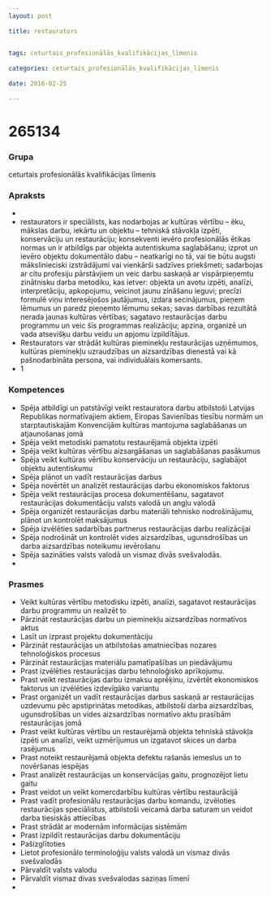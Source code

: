 ```yaml
---
layout: post
    
title: restaurators

    
tags: ceturtais_profesionālās_kvalifikācijas_līmenis
    
categories: ceturtais_profesionālās_kvalifikācijas_līmenis
    
date: 2016-02-25
    
---
```

# 265134

### Grupa
ceturtais profesionālās kvalifikācijas līmenis


### Apraksts

* 
* restaurators ir speciālists, kas nodarbojas ar kultūras vērtību – ēku, mākslas darbu, iekārtu un objektu – tehniskā stāvokļa izpēti, konservāciju un restaurāciju; konsekventi ievēro profesionālās ētikas normas un ir atbildīgs par objekta autentiskuma saglabāšanu; izprot un ievēro objektu dokumentālo dabu – neatkarīgi no tā, vai tie būtu augsti mākslinieciski izstrādājumi vai vienkārši sadzīves priekšmeti; sadarbojas ar citu profesiju pārstāvjiem un veic darbu saskaņā ar vispārpieņemtu zinātnisku darba metodiku, kas ietver: objekta un avotu izpēti, analīzi, interpretāciju, apkopojumu, veicinot jaunu zināšanu ieguvi; precīzi formulē viņu interesējošos jautājumus, izdara secinājumus, pieņem lēmumus un paredz pieņemto lēmumu sekas; savas darbības rezultātā nerada jaunas kultūras vērtības; sagatavo restaurācijas darbu programmu un veic šīs programmas realizāciju; apzina, organizē un vada atsevišķu darbu veidu un apjomu izpildītājus. 
* 	Restaurators var strādāt kultūras pieminekļu restaurācijas uzņēmumos, kultūras pieminekļu uzraudzības un aizsardzības dienestā vai kā pašnodarbināta persona, vai individuālais komersants. 
* 	1 

### Kompetences

* Spēja atbildīgi un patstāvīgi veikt restauratora darbu atbilstoši Latvijas Republikas normatīvajiem aktiem, Eiropas Savienības tiesību normām un starptautiskajām Konvencijām kultūras mantojuma saglabāšanas un atjaunošanas jomā
* Spēja veikt metodiski pamatotu restaurējamā objekta izpēti
* Spēja veikt kultūras vērtību aizsargāšanas un saglabāšanas pasākumus
* Spēja veikt kultūras vērtību konservāciju un restaurāciju, saglabājot objektu autentiskumu
* Spēja plānot un vadīt restaurācijas darbus
* Spēja novērtēt un analizēt restaurācijas darbu ekonomiskos faktorus
* Spēja veikt restaurācijas procesa dokumentēšanu, sagatavot restaurācijas dokumentāciju valsts valodā un angļu valodā
* Spēja organizēt restaurācijas darbu materiāli tehnisko nodrošinājumu, plānot un kontrolēt maksājumus
* Spēja izvēlēties sadarbības partnerus restaurācijas darbu realizācijai
* Spēja nodrošināt un kontrolēt vides aizsardzības, ugunsdrošības un darba aizsardzības noteikumu ievērošanu
* Spēja sazināties valsts valodā un vismaz divās svešvalodās.
* 

### Prasmes 
* Veikt kultūras vērtību metodisku izpēti, analīzi, sagatavot restaurācijas darbu programmu un realizēt to
* Pārzināt restaurācijas darbu un pieminekļu aizsardzības normatīvos aktus
* Lasīt un izprast projektu dokumentāciju
* Pārzināt restaurācijas un atbilstošas amatniecības nozares tehnoloģiskos procesus
* Pārzināt restaurācijas materiālu pamatīpašības un piedāvājumu
* Prast izvēlēties restaurācijas darbu tehnoloģisko aprīkojumu.
*  Prast veikt restaurācijas darbu izmaksu aprēķinu, izvērtēt ekonomiskos faktorus un izvēlēties izdevīgāko variantu
* Prast organizēt un vadīt restaurācijas darbus saskaņā ar restaurācijas uzdevumu pēc apstiprinātas metodikas, atbilstoši darba aizsardzības, ugunsdrošības un vides aizsardzības normatīvo aktu prasībām restaurācijas jomā
* Prast veikt kultūras vērtību un restaurējamā objekta tehniskā stāvokļa izpēti un analīzi, veikt uzmērījumus un izgatavot skices un darba rasējumus
* Prast noteikt restaurējamā objekta defektu rašanās iemeslus un to novēršanas iespējas
* Prast analizēt restaurācijas un konservācijas gaitu, prognozējot lietu gaitu
* Prast veidot un veikt komercdarbību kultūras vērtību restaurācijā
* Prast vadīt profesionālu restaurācijas darbu komandu, izvēloties restaurācijas speciālistus, atbilstoši veicamā darba saturam un veidot darba tiesiskās attiecības
* Prast strādāt ar modernām informācijas sistēmām
* Prast izpildīt restaurācijas darbu dokumentāciju
* Pašizglītoties
* Lietot profesionālo terminoloģiju valsts valodā un vismaz divās svešvalodās
* Pārvaldīt valsts valodu
* Pārvaldīt vismaz divas svešvalodas saziņas līmenī
* 